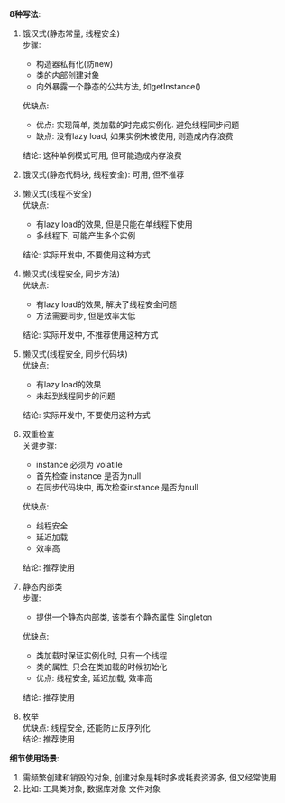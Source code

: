 **8种写法**:
1. 饿汉式(静态常量, 线程安全)  
    步骤:
    - 构造器私有化(防new)
    - 类的内部创建对象
    - 向外暴露一个静态的公共方法, 如getInstance()
    
    优缺点:  
    - 优点: 实现简单, 类加载的时完成实例化. 避免线程同步问题
    - 缺点: 没有lazy load, 如果实例未被使用, 则造成内存浪费
    
    结论: 这种单例模式可用, 但可能造成内存浪费
    
1. 饿汉式(静态代码块, 线程安全): 可用, 但不推荐
 
1. 懒汉式(线程不安全)  
    优缺点:
    - 有lazy load的效果, 但是只能在单线程下使用
    - 多线程下, 可能产生多个实例  
    
    结论: 实际开发中, 不要使用这种方式
        
1. 懒汉式(线程安全, 同步方法)  
    优缺点:
    - 有lazy load的效果, 解决了线程安全问题
    - 方法需要同步, 但是效率太低
    
    结论: 实际开发中, 不推荐使用这种方式
          
1. 懒汉式(线程安全, 同步代码块)  
    优缺点:
    - 有lazy load的效果
    - 未起到线程同步的问题
    
    结论: 实际开发中, 不要使用这种方式
    
1. 双重检查  
    关键步骤:
    - instance 必须为 volatile
    - 首先检查 instance 是否为null
    - 在同步代码块中, 再次检查instance 是否为null  
    
    优缺点:
    - 线程安全
    - 延迟加载
    - 效率高  
    
    结论: 推荐使用
    
1. 静态内部类  
    步骤:
    - 提供一个静态内部类, 该类有个静态属性 Singleton  
    
    优缺点:
    - 类加载时保证实例化时, 只有一个线程
    - 类的属性, 只会在类加载的时候初始化
    - 优点: 线程安全, 延迟加载, 效率高
    
    结论: 推荐使用
    
1. 枚举  
    优缺点: 线程安全, 还能防止反序列化  
    结论: 推荐使用
    
**细节使用场景**:
1. 需频繁创建和销毁的对象, 创建对象是耗时多或耗费资源多, 但又经常使用
1. 比如: 工具类对象, 数据库对象 文件对象    